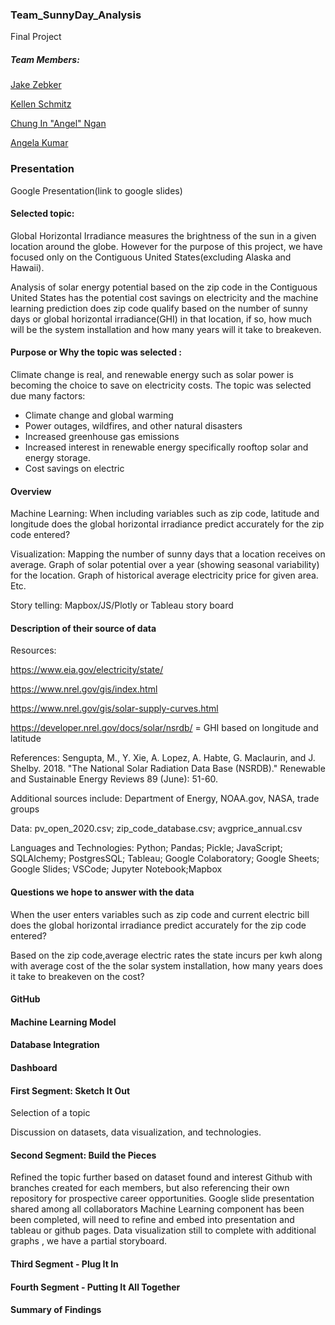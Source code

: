 ### Team_SunnyDay_Analysis

Final Project

##### Team Members: 
[Jake Zebker](https://github.com/jzebker)

[Kellen Schmitz](https://github.com/KellenSchmitz)

[Chung In "Angel" Ngan](https://github.com/angelnga)

[Angela Kumar](https://github.com/AKumar1-lab)

### Presentation

Google Presentation(link to google slides)

#### Selected topic: 

Global Horizontal Irradiance measures the brightness of the sun in a given location around the globe.  However for the purpose of this project, we have focused only on the Contiguous United States(excluding Alaska and Hawaii).

Analysis of solar energy potential based on the zip code in the Contiguous United States has the potential cost savings on electricity and the machine learning prediction does zip code qualify based on the number of sunny days or global horizontal irradiance(GHI) in that location, if so, how much will be the system installation and how many years will it take to breakeven.

#### Purpose or Why the topic was selected :

Climate change is real, and renewable energy such as solar power is becoming the choice to save on electricity costs.
The topic was selected due many factors: 

 * Climate change and global warming
 * Power outages, wildfires, and other natural disasters 
 * Increased greenhouse gas emissions
 * Increased interest in renewable energy specifically rooftop solar and energy storage.
 * Cost savings on electric

#### Overview

Machine Learning: When including variables such as zip code, latitude and longitude does the global horizontal irradiance predict accurately for the zip code entered?

Visualization:  Mapping the number of sunny days that a location receives on average. Graph of solar potential over a year (showing seasonal variability) for the location. 
Graph of historical average electricity price for given area. Etc.

Story telling: Mapbox/JS/Plotly or Tableau story board 

#### Description of their source of data 

Resources:

https://www.eia.gov/electricity/state/

https://www.nrel.gov/gis/index.html

https://www.nrel.gov/gis/solar-supply-curves.html

https://developer.nrel.gov/docs/solar/nsrdb/ = GHI based on longitude and latitude

References: Sengupta, M., Y. Xie, A. Lopez, A. Habte, G. Maclaurin, and J. Shelby. 2018. "The National Solar Radiation Data Base (NSRDB)." Renewable and Sustainable Energy Reviews  89 (June): 51-60.

Additional sources include: Department of Energy, NOAA.gov, NASA, trade groups

Data: pv_open_2020.csv; zip_code_database.csv; avgprice_annual.csv

Languages and Technologies:  Python; Pandas; Pickle; JavaScript; SQLAlchemy; PostgresSQL; Tableau; Google Colaboratory; Google Sheets; Google Slides; 
VSCode; Jupyter Notebook;Mapbox


#### Questions we hope to answer with the data

When the user enters variables such as zip code and current electric bill does the global horizontal irradiance predict accurately for the zip code entered?

Based on the zip code,average electric rates the state incurs per kwh along with average cost of the the solar system installation, how many years does it take to breakeven on the cost?

#### GitHub



#### Machine Learning Model

#### Database Integration

#### Dashboard



#### First Segment: Sketch It Out 
Selection of a topic

Discussion on datasets, data visualization, and technologies.


#### Second Segment: Build the Pieces

Refined the topic further based on dataset found and interest
Github with branches created for each members, but also referencing their own repository for prospective career opportunities.
Google slide presentation shared among all collaborators
Machine Learning component has been been completed, will need to refine and embed into presentation and tableau or github pages.
Data visualization still to complete with additional graphs , we have a partial storyboard.

#### Third Segment - Plug It In



#### Fourth Segment - Putting It All Together




#### Summary of Findings



 



